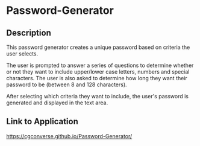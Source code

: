 # Password-Generator

## Description

This password generator creates a unique password based on criteria the user selects.

The user is prompted to answer a series of questions to determine whether or not they want to include upper/lower case letters, numbers and special characters. The user is also asked to determine how long they want their password to be (between 8 and 128 characters).

After selecting which criteria they want to include, the user's password is generated and displayed in the text area.



## Link to Application

https://cgconverse.github.io/Password-Generator/
